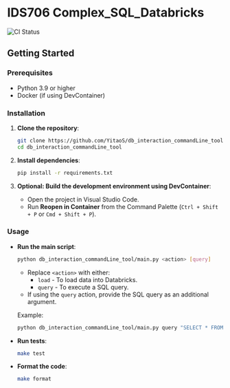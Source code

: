 # IDS706 Complex_SQL_Databricks
![CI Status](https://github.com/YitaoS/db_interaction_commandLine_tool/actions/workflows/cicd.yml/badge.svg)
## Getting Started

### Prerequisites

- Python 3.9 or higher
- Docker (if using DevContainer)

### Installation

1. **Clone the repository**:
   ```bash
   git clone https://github.com/YitaoS/db_interaction_commandLine_tool.git
   cd db_interaction_commandLine_tool
   ```

2. **Install dependencies**:
   ```bash
   pip install -r requirements.txt
   ```

3. **Optional: Build the development environment using DevContainer**:
   - Open the project in Visual Studio Code.
   - Run **Reopen in Container** from the Command Palette (`Ctrl + Shift + P` or `Cmd + Shift + P`).

### Usage

- **Run the main script**:
  ```bash
  python db_interaction_commandLine_tool/main.py <action> [query]
  ```
  - Replace `<action>` with either:
    - `load` - To load data into Databricks.
    - `query` - To execute a SQL query.
  - If using the `query` action, provide the SQL query as an additional argument.

  Example:
  ```bash
  python db_interaction_commandLine_tool/main.py query "SELECT * FROM default.customers;"
  ```

- **Run tests**:
  ```bash
  make test
  ```

- **Format the code**:
  ```bash
  make format
  ```